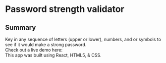 # Password strength validator

## Summary 
Key in any sequence of letters (upper or lower), numbers, and or symbols to see if it would make a strong password.<br>
Check out a live demo here: <br>
This app was built using React, HTML5, & CSS.  <br>

